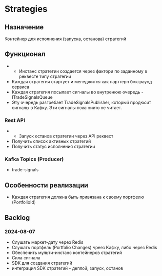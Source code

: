 # Strategies

## Назначение 

Контейнер для исполнения (запуска, останова) стратегий

## Функционал

- - Инстанс стратегии создается через фактори по заданному в реквесте типу стратегии
- Каждая стратегия стартует и менеджится как парттерн бэкграунд сервиса
- Каждая стратегия посылает сигналы во внутренюю очередь - ITradeSignalsQueue
- Эту очередь разгребает TradeSignalsPublisher, который продюсит сигналы в Кафку. Эти сигналы пока никто не читает.

### Rest API

- - Запуск останов стратегии через API реквест
- Получить список активных стратегий
- Получить статус исполнения стратегии

### Kafka Topics (Producer)

- trade-signals

## Особенности реализации
- Каждая стратегия должна быть привязана к своему портфелю (PortfolioId)

## Backlog

### 2024-08-07

- Слушать маркет-дату через Redis
- Слушать портфель (Portfolio Changes) чреез Кафку, либо через Redis
- Обеспечить мульти-инстанс контейнеров стратегий
- Сила сигнала
- SDK для создания стратегий 
- интеграция SDK стратегий - деплой, запуск, останов






